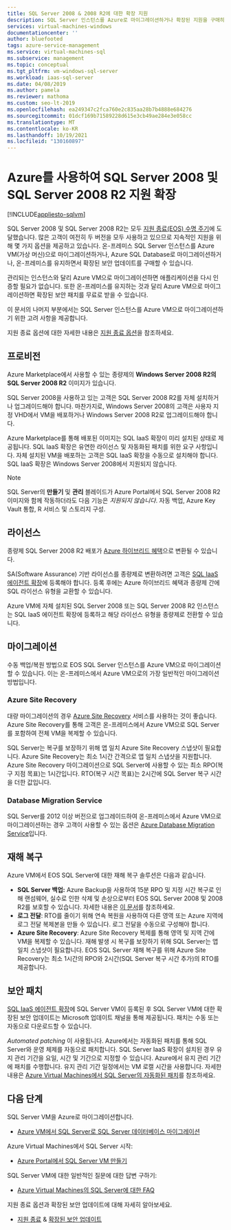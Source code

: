 ```yaml
---
title: SQL Server 2008 & 2008 R2에 대한 확장 지원
description: SQL Server 인스턴스를 Azure로 마이그레이션하거나 확장된 지원을 구매하여 온-프레미스 인스턴스를 유지함으로써 SQL Server 2008 및 SQL Server 2008 R2에 대한 지원을 확장합니다.
services: virtual-machines-windows
documentationcenter: ''
author: bluefooted
tags: azure-service-management
ms.service: virtual-machines-sql
ms.subservice: management
ms.topic: conceptual
ms.tgt_pltfrm: vm-windows-sql-server
ms.workload: iaas-sql-server
ms.date: 04/08/2019
ms.author: pamela
ms.reviewer: mathoma
ms.custom: seo-lt-2019
ms.openlocfilehash: ea249347c2fca760e2c835aa28b7b4888e684276
ms.sourcegitcommit: 01dcf169b71589228d615e3cb49ae284e3e058cc
ms.translationtype: MT
ms.contentlocale: ko-KR
ms.lasthandoff: 10/19/2021
ms.locfileid: "130160897"
---
```

# <a name="extend-support-for-sql-server-2008-and-sql-server-2008-r2-with-azure"></a>Azure를 사용하여 SQL Server 2008 및 SQL Server 2008 R2 지원 확장
[!INCLUDE[appliesto-sqlvm](../../includes/appliesto-sqlvm.md)]

SQL Server 2008 및 SQL Server 2008 R2는 모두 [지원 종료(EOS) 수명 주기](https://www.microsoft.com/sql-server/sql-server-2008)에 도달했습니다. 많은 고객이 여전히 두 버전을 모두 사용하고 있으므로 지속적인 지원을 위해 몇 가지 옵션을 제공하고 있습니다. 온-프레미스 SQL Server 인스턴스를 Azure VM(가상 머신)으로 마이그레이션하거나, Azure SQL Database로 마이그레이션하거나, 온-프레미스를 유지하면서 확장된 보안 업데이트를 구매할 수 있습니다.

관리되는 인스턴스와 달리 Azure VM으로 마이그레이션하면 애플리케이션을 다시 인증할 필요가 없습니다. 또한 온-프레미스를 유지하는 것과 달리 Azure VM으로 마이그레이션하면 확장된 보안 패치를 무료로 받을 수 있습니다.

이 문서의 나머지 부분에서는 SQL Server 인스턴스를 Azure VM으로 마이그레이션하기 위한 고려 사항을 제공합니다.

지원 종료 옵션에 대한 자세한 내용은 [지원 종료 옵션](/sql/sql-server/end-of-support/sql-server-end-of-life-overview)을 참조하세요.

## <a name="provisioning"></a>프로비전

Azure Marketplace에서 사용할 수 있는 종량제의 **Windows Server 2008 R2의 SQL Server 2008 R2** 이미지가 있습니다.

SQL Server 2008을 사용하고 있는 고객은 SQL Server 2008 R2를 자체 설치하거나 업그레이드해야 합니다. 마찬가지로, Windows Server 2008의 고객은 사용자 지정 VHD에서 VM을 배포하거나 Windows Server 2008 R2로 업그레이드해야 합니다.

Azure Marketplace를 통해 배포된 이미지는 SQL IaaS 확장이 미리 설치된 상태로 제공됩니다. SQL IaaS 확장은 유연한 라이선스 및 자동화된 패치를 위한 요구 사항입니다. 자체 설치된 VM을 배포하는 고객은 SQL IaaS 확장을 수동으로 설치해야 합니다. SQL IaaS 확장은 Windows Server 2008에서 지원되지 않습니다.

> [!NOTE]
> SQL Server의 **만들기** 및 **관리** 블레이드가 Azure Portal에서 SQL Server 2008 R2 이미지와 함께 작동하더라도 다음 기능은 _지원되지 않습니다_. 자동 백업, Azure Key Vault 통합, R 서비스 및 스토리지 구성.

## <a name="licensing"></a>라이선스
종량제 SQL Server 2008 R2 배포가 [Azure 하이브리드 혜택](https://azure.microsoft.com/pricing/hybrid-benefit/)으로 변환될 수 있습니다.

SA(Software Assurance) 기반 라이선스를 종량제로 변환하려면 고객은 [SQL IaaS 에이전트 확장](sql-agent-extension-manually-register-single-vm.md)에 등록해야 합니다. 등록 후에는 Azure 하이브리드 혜택과 종량제 간에 SQL 라이선스 유형을 교환할 수 있습니다.

Azure VM에 자체 설치된 SQL Server 2008 또는 SQL Server 2008 R2 인스턴스는 SQL IaaS 에이전트 확장에 등록하고 해당 라이선스 유형을 종량제로 전환할 수 있습니다.

## <a name="migration"></a>마이그레이션
수동 백업/복원 방법으로 EOS SQL Server 인스턴스를 Azure VM으로 마이그레이션할 수 있습니다. 이는 온-프레미스에서 Azure VM으로의 가장 일반적인 마이그레이션 방법입니다.

### <a name="azure-site-recovery"></a>Azure Site Recovery

대량 마이그레이션의 경우 [Azure Site Recovery](../../../site-recovery/site-recovery-overview.md) 서비스를 사용하는 것이 좋습니다. Azure Site Recovery를 통해 고객은 온-프레미스에서 Azure VM으로 SQL Server를 포함하여 전체 VM을 복제할 수 있습니다.

SQL Server는 복구를 보장하기 위해 앱 일치 Azure Site Recovery 스냅샷이 필요합니다. Azure Site Recovery는 최소 1시간 간격으로 앱 일치 스냅샷을 지원합니다. Azure Site Recovery 마이그레이션으로 SQL Server에 사용할 수 있는 최소 RPO(복구 지점 목표)는 1시간입니다. RTO(복구 시간 목표)는 2시간에 SQL Server 복구 시간을 더한 값입니다.

### <a name="database-migration-service"></a>Database Migration Service

SQL Server를 2012 이상 버전으로 업그레이드하여 온-프레미스에서 Azure VM으로 마이그레이션하는 경우 고객이 사용할 수 있는 옵션은 [Azure Database Migration Service](../../../dms/dms-overview.md)입니다.

## <a name="disaster-recovery"></a>재해 복구

Azure VM에서 EOS SQL Server에 대한 재해 복구 솔루션은 다음과 같습니다.

- **SQL Server 백업:** Azure Backup을 사용하여 15분 RPO 및 지정 시간 복구로 인해 랜섬웨어, 실수로 인한 삭제 및 손상으로부터 EOS SQL Server 2008 및 2008 R2를 보호할 수 있습니다. 자세한 내용은 [이 문서](../../../backup/sql-support-matrix.md#scenario-support)를 참조하세요.
- **로그 전달**: RTO를 줄이기 위해 연속 복원을 사용하여 다른 영역 또는 Azure 지역에 로그 전달 복제본을 만들 수 있습니다. 로그 전달을 수동으로 구성해야 합니다.
- **Azure Site Recovery**: Azure Site Recovery 복제를 통해 영역 및 지역 간에 VM을 복제할 수 있습니다. 재해 발생 시 복구를 보장하기 위해 SQL Server는 앱 일치 스냅샷이 필요합니다. EOS SQL Server 재해 복구를 위해 Azure Site Recovery는 최소 1시간의 RPO와 2시간(SQL Server 복구 시간 추가)의 RTO를 제공합니다.

## <a name="security-patching"></a>보안 패치

[SQL IaaS 에이전트 확장](sql-agent-extension-manually-register-single-vm.md)에 SQL Server VM이 등록된 후 SQL Server VM에 대한 확장된 보안 업데이트는 Microsoft 업데이트 채널을 통해 제공됩니다. 패치는 수동 또는 자동으로 다운로드할 수 있습니다.

*Automated patching* 이 사용됩니다. Azure에서는 자동화된 패치를 통해 SQL Server와 운영 체제를 자동으로 패치합니다. SQL Server IaaS 확장이 설치된 경우 유지 관리 기간을 요일, 시간 및 기간으로 지정할 수 있습니다. Azure에서 유지 관리 기간에 패치를 수행합니다. 유지 관리 기간 일정에서는 VM 로캘 시간을 사용합니다. 자세한 내용은 [Azure Virtual Machines에서 SQL Server의 자동화된 패치](automated-patching.md)를 참조하세요.


## <a name="next-steps"></a>다음 단계

SQL Server VM을 Azure로 마이그레이션합니다.

* [Azure VM에서 SQL Server로 SQL Server 데이터베이스 마이그레이션](migrate-to-vm-from-sql-server.md)

Azure Virtual Machines에서 SQL Server 시작:

* [Azure Portal에서 SQL Server VM 만들기](sql-vm-create-portal-quickstart.md)

SQL Server VM에 대한 일반적인 질문에 대한 답변 구하기:

* [Azure Virtual Machines의 SQL Server에 대한 FAQ](frequently-asked-questions-faq.yml)

지원 종료 옵션과 확장된 보안 업데이트에 대해 자세히 알아보세요.

* [지원 종료](/sql/sql-server/end-of-support/sql-server-end-of-life-overview) & [확장된 보안 업데이트](/sql/sql-server/end-of-support/sql-server-extended-security-updates)